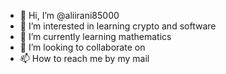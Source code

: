 - 👋 Hi, I’m @aliirani85000
- 👀 I’m interested in learning crypto and  software
- 🌱 I’m currently learning mathematics
- 💞️ I’m looking to collaborate on 
- 📫 How to reach me by my mail

<!---
aliirani85000/aliirani85000 is a ✨ special ✨ repository because its `README.md` (this file) appears on your GitHub profile.
You can click the Preview link to take a look at your changes.
--->
